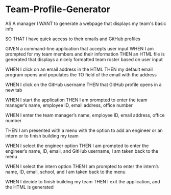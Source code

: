 # Team-Profile-Generator

AS A manager
I WANT to generate a webpage that displays my team's basic info

SO THAT I have quick access to their emails and GitHub profiles

GIVEN a command-line application that accepts user input
WHEN I am prompted for my team members and their information
THEN an HTML file is generated that displays a nicely formatted team roster based on user input

WHEN I click on an email address in the HTML
THEN my default email program opens and populates the TO field of the email with the address

WHEN I click on the GitHub username
THEN that GitHub profile opens in a new tab

WHEN I start the application
THEN I am prompted to enter the 
team manager’s name, 
employee ID, 
email address, 
office number

WHEN I enter the 
team manager’s name, 
employee ID, 
email address, 
office number

THEN I am presented with a menu with the option to add an engineer or an intern or to finish building my team

WHEN I select the engineer option
THEN I am prompted to enter the 
engineer’s name, 
ID, 
email, 
and GitHub username, 
I am taken back to the menu

WHEN I select the intern option
THEN I am prompted to enter the 
intern’s name, 
ID, 
email, 
school, 
and I am taken back to the menu

WHEN I decide to finish building my team
THEN I exit the application, and the HTML is generated